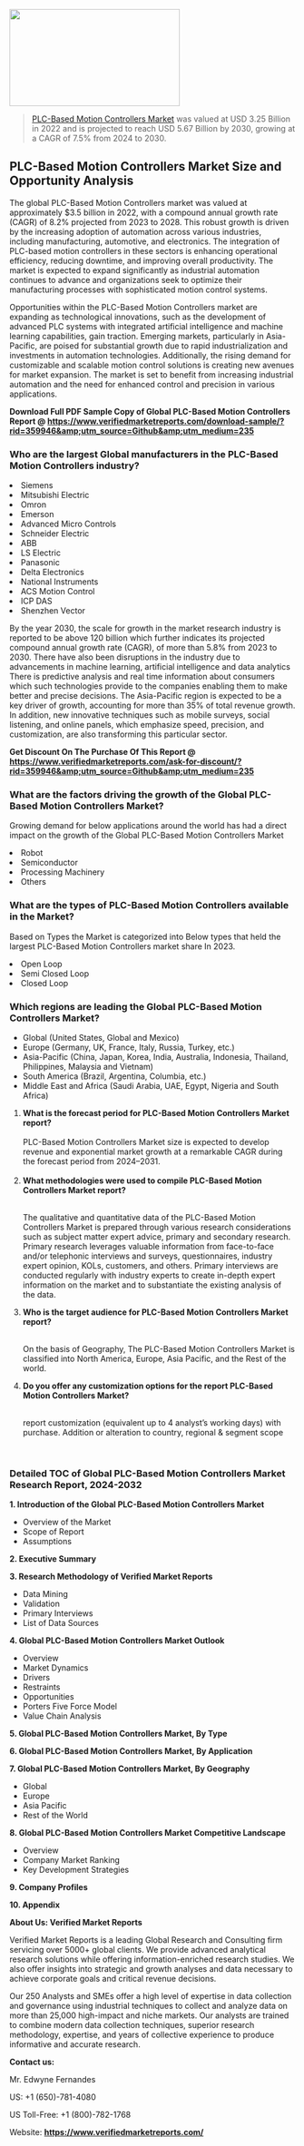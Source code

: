 <img src="https://ffe5etoiles.com/wp-content/uploads/2024/12/MST1-300x171.png" alt="" width="300" height="171" class="alignnone size-medium wp-image-20088" /><blockquote><p><p><a href="https://www.verifiedmarketreports.com/download-sample/?rid=359946&utm_source=Github&utm_medium=235" target="_blank">PLC-Based Motion Controllers Market</a> was valued at USD 3.25 Billion in 2022 and is projected to reach USD 5.67 Billion by 2030, growing at a CAGR of 7.5% from 2024 to 2030.</p></blockquote><p><h2>PLC-Based Motion Controllers Market Size and Opportunity Analysis</h2><p>The global PLC-Based Motion Controllers market was valued at approximately $3.5 billion in 2022, with a compound annual growth rate (CAGR) of 8.2% projected from 2023 to 2028. This robust growth is driven by the increasing adoption of automation across various industries, including manufacturing, automotive, and electronics. The integration of PLC-based motion controllers in these sectors is enhancing operational efficiency, reducing downtime, and improving overall productivity. The market is expected to expand significantly as industrial automation continues to advance and organizations seek to optimize their manufacturing processes with sophisticated motion control systems.</p><p>Opportunities within the PLC-Based Motion Controllers market are expanding as technological innovations, such as the development of advanced PLC systems with integrated artificial intelligence and machine learning capabilities, gain traction. Emerging markets, particularly in Asia-Pacific, are poised for substantial growth due to rapid industrialization and investments in automation technologies. Additionally, the rising demand for customizable and scalable motion control solutions is creating new avenues for market expansion. The market is set to benefit from increasing industrial automation and the need for enhanced control and precision in various applications.</p></p><p class=""><strong>Download Full PDF Sample Copy of Global PLC-Based Motion Controllers Report @ <a href="https://www.verifiedmarketreports.com/download-sample/?rid=359946&amp;utm_source=Github&amp;utm_medium=235" target="_blank">https://www.verifiedmarketreports.com/download-sample/?rid=359946&amp;utm_source=Github&amp;utm_medium=235</a></strong></p><h3 id="" class="">Who are the largest Global manufacturers in the PLC-Based Motion Controllers industry?</h3><p><li>Siemens</li><li> Mitsubishi Electric</li><li> Omron</li><li> Emerson</li><li> Advanced Micro Controls</li><li> Schneider Electric</li><li> ABB</li><li> LS Electric</li><li> Panasonic</li><li> Delta Electronics</li><li> National Instruments</li><li> ACS Motion Control</li><li> ICP DAS</li><li> Shenzhen Vector</li></p><div class=""><div class="" dir="" data-message-author-role="" data-message-id="" data-message-model-slug=""><div class=""><div class=""><div class=""><div class="" dir="" data-message-author-role="" data-message-id="" data-message-model-slug=""><div class=""><div class=""><p>By the year 2030, the scale for growth in the market research industry is reported to be above 120 billion which further indicates its projected compound annual growth rate (CAGR), of more than 5.8% from 2023 to 2030. There have also been disruptions in the industry due to advancements in machine learning, artificial intelligence and data analytics There is predictive analysis and real time information about consumers which such technologies provide to the companies enabling them to make better and precise decisions. The Asia-Pacific region is expected to be a key driver of growth, accounting for more than 35% of total revenue growth. In addition, new innovative techniques such as mobile surveys, social listening, and online panels, which emphasize speed, precision, and customization, are also transforming this particular sector.</p><p><strong>Get Discount On The Purchase Of This Report @&nbsp; <a href="https://www.verifiedmarketreports.com/ask-for-discount/?rid=359946&amp;utm_source=Github&amp;utm_medium=235" target="_blank">https://www.verifiedmarketreports.com/ask-for-discount/?rid=359946&amp;utm_source=Github&amp;utm_medium=235</a></strong></p></div></div></div></div></div></div></div></div><h3 id="" class="">What are the factors driving the growth of the Global PLC-Based Motion Controllers Market?</h3><p id="" class="">Growing demand for below applications around the world has had a direct impact on the growth of the Global PLC-Based Motion Controllers Market</p><p id="" class=""><li>Robot</li><li> Semiconductor</li><li> Processing Machinery</li><li> Others</li></p><h3 id="" class="">What are the types of PLC-Based Motion Controllers available in the Market?</h3><p id="" class="">Based on Types the Market is categorized into Below types that held the largest PLC-Based Motion Controllers market share In 2023.</p><p id="" class=""><li>Open Loop</li><li> Semi Closed Loop</li><li> Closed Loop</li></p><h3 id="" class="">Which regions are leading the Global PLC-Based Motion Controllers Market?</h3><ul><li>Global (United States, Global and Mexico)</li><li>Europe (Germany, UK, France, Italy, Russia, Turkey, etc.)</li><li>Asia-Pacific (China, Japan, Korea, India, Australia, Indonesia, Thailand, Philippines, Malaysia and Vietnam)</li><li>South America (Brazil, Argentina, Columbia, etc.)</li><li>Middle East and Africa (Saudi Arabia, UAE, Egypt, Nigeria and South Africa)</li></ul><p><ol><li><strong>What is the forecast period for PLC-Based Motion Controllers Market report?<br /></strong><br /><span data-sheets-root="1" data-sheets-value="{&quot;1&quot;:2,&quot;2&quot;:&quot;XXXX size is expected to develop revenue and exponential market growth at a remarkable CAGR during the forecast period from 2024&ndash;2030.&quot;}" data-sheets-userformat="{&quot;2&quot;:12674,&quot;4&quot;:{&quot;1&quot;:2,&quot;2&quot;:16776960},&quot;10&quot;:2,&quot;11&quot;:0,&quot;15&quot;:&quot;Arial&quot;,&quot;16&quot;:12}">PLC-Based Motion Controllers Market size is expected to develop revenue and exponential market growth at a remarkable CAGR during the forecast period from 2024&ndash;2031.</span><br /><br /></li><li><strong>What methodologies were used to compile PLC-Based Motion Controllers Market report?<br /><br /></strong><p>The qualitative and quantitative data of the&nbsp;PLC-Based Motion Controllers Market is prepared through various research considerations such as subject matter expert advice, primary and secondary research. Primary research leverages valuable information from face-to-face and/or telephonic interviews and surveys, questionnaires, industry expert opinion, KOLs, customers, and others. Primary interviews are conducted regularly with industry experts to create in-depth expert information on the market and to substantiate the existing analysis of the data.&nbsp;</p></li><li><strong>Who is the target audience for PLC-Based Motion Controllers Market report?<br /><br /></strong><p>On the basis of Geography, The&nbsp;PLC-Based Motion Controllers Market is classified into North America, Europe, Asia Pacific, and the Rest of the world.</p></li><li><strong>Do you offer any customization options for the report PLC-Based Motion Controllers Market?<br /><br /></strong><p>report customization (equivalent up to 4 analyst&rsquo;s working days) with purchase. Addition or alteration to country, regional &amp; segment scope</p><p>&nbsp;</p></li></ol></p><h3 id="" class="">Detailed TOC of Global PLC-Based Motion Controllers Market Research Report, 2024-2032</h3><p id="" class=""><strong>1. Introduction of the Global PLC-Based Motion Controllers Market</strong></p><ul><li>Overview of the Market</li><li>Scope of Report</li><li>Assumptions</li></ul><p id="" class=""><strong>2. Executive Summary</strong></p><p id="" class=""><strong>3. Research Methodology of&nbsp;Verified Market Reports</strong></p><ul><li>Data Mining</li><li>Validation</li><li>Primary Interviews</li><li>List of Data Sources</li></ul><p id="" class=""><strong>4. Global PLC-Based Motion Controllers Market Outlook</strong></p><ul><li>Overview</li><li>Market Dynamics</li><li>Drivers</li><li>Restraints</li><li>Opportunities</li><li>Porters Five Force Model</li><li>Value Chain Analysis</li></ul><p id="" class=""><strong>5. Global PLC-Based Motion Controllers Market, By&nbsp;Type</strong></p><p id="" class=""><strong>6. Global PLC-Based Motion Controllers Market, By Application</strong></p><p id="" class=""><strong>7. Global PLC-Based Motion Controllers Market, By Geography</strong></p><ul><li>Global</li><li>Europe</li><li>Asia Pacific</li><li>Rest of the World</li></ul><p id="" class=""><strong>8. Global PLC-Based Motion Controllers Market Competitive Landscape</strong></p><ul><li>Overview</li><li>Company Market Ranking</li><li>Key Development Strategies</li></ul><p id="" class=""><strong>9. Company Profiles</strong></p><p id="" class=""><strong>10. Appendix</strong></p><p id="" class=""><strong>About Us: Verified Market Reports</strong></p><p id="" class="">Verified Market Reports is a leading Global Research and Consulting firm servicing over 5000+ global clients. We provide advanced analytical research solutions while offering information-enriched research studies. We also offer insights into strategic and growth analyses and data necessary to achieve corporate goals and critical revenue decisions.</p><p id="" class="">Our 250 Analysts and SMEs offer a high level of expertise in data collection and governance using industrial techniques to collect and analyze data on more than 25,000 high-impact and niche markets. Our analysts are trained to combine modern data collection techniques, superior research methodology, expertise, and years of collective experience to produce informative and accurate research.</p><p id="" class=""><strong>Contact us:</strong></p><p id="" class="">Mr. Edwyne Fernandes</p><p id="" class="">US: +1 (650)-781-4080</p><p id="" class="">US Toll-Free: +1 (800)-782-1768</p><p id="" class="">Website: <a target="" data-test-app-aware-link=""><strong>https://www.verifiedmarketreports.com/</strong></a></p>
